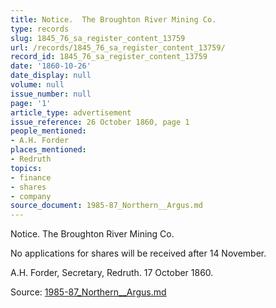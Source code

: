 ```yaml
---
title: Notice.  The Broughton River Mining Co.
type: records
slug: 1845_76_sa_register_content_13759
url: /records/1845_76_sa_register_content_13759/
record_id: 1845_76_sa_register_content_13759
date: '1860-10-26'
date_display: null
volume: null
issue_number: null
page: '1'
article_type: advertisement
issue_reference: 26 October 1860, page 1
people_mentioned:
- A.H. Forder
places_mentioned:
- Redruth
topics:
- finance
- shares
- company
source_document: 1985-87_Northern__Argus.md
---
```


Notice.  The Broughton River Mining Co.

No applications for shares will be received after 14 November.

A.H. Forder, Secretary, Redruth.  17 October 1860.

Source: [1985-87_Northern__Argus.md](/downloads/markdown/1985-87_Northern__Argus.md)
